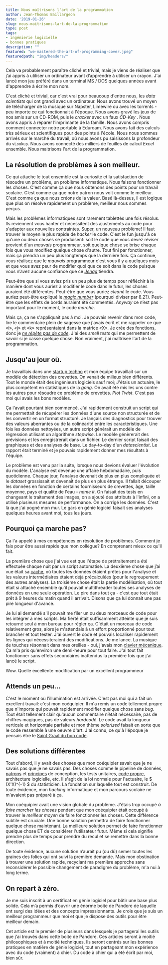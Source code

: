 ```yaml
---
title: Nous maîtrisons l'art de la programmation
author: Jean-Thomas Baillargeon
date: '2019-01-26'
slug: nous-maitrisons-lart-de-la-programmation
type: post
tags:
- ingénierie logicielle
- bonnes pratiques
description: ""
featured: "we-mastered-the-art-of-programming-cover.jpeg"
featuredpath: "img/headers/"
---
```



Cela va probablement paraître cliché et trivial, mais je viens de réaliser que j’ai appris à utiliser un ordinateur avant d’apprendre à utiliser un crayon. J'ai lancé mon jeu préféré dans un terminal MS / DOS quelques années avant d'apprendre à écrire mon nom.


C'est cliché et trivial, car c'est vrai pour beaucoup d'entre nous, les *data scientists* qui ont grandi avec un ordinateur. Nous avons trouvé un moyen de télécharger de la musique sur Napster, Limewire ou avec les torrents - peu importe ce qui fonctionnait à l'époque. Nous avons gravé les jeux de nos amis sur un CD-ROM, puis le *cracker* avec un faux *CD-Key* . Nous avons appris à réparer l’imprimante de la famille. Nous avons compris comment connecter notre portable à Eduroam. Nous avons fait des calculs très sérieux et scientifiques pour des points à l'école. Nous nous sommes arrivés sur le marché du travail, où nous avons pu saisissons la profondeur du `vLookup`. Nous avons connecté des milliers de feuilles de calcul *Excel* ensemble. Nous maitrisons l'art de la programmation.


## La résolution de problèmes à son meilleur.


Ce qui attache le tout ensemble est la curiosité et la satisfaction de résoudre un problème, un problème informatique. Nous faisons fonctionner les choses. C'est comme ça que nous obtenons des points pour un travail scolaire. C’est comme ça que notre patron nous voit comme le meilleur. C'est comme ça que nous créons de la valeur. Basé là-dessus, il est logique que plus on résolve rapidement un problème, meilleur nous sommes perçus. 


Mais les problèmes informatiques sont rarement tablettés une fois résolus. Ils reviennent vous hanter et nécessitent des ajustements au code pour s'adapter aux nouvelles contraintes. Super, un nouveau problème! Il faut trouver le moyen le plus rapide de *hacker* le code. C'est le fun  jusqu'à ce qu'une ou deux choses se produisent: soit le code que vous devez réviser provient d'un *mauvais* programmeur, soit quelque chose se brise chaque fois que vous modifiez quelque chose d'autre. Tout fini par fonctionner, mais ça prendra un peu plus longtemps que la dernière fois. Ça continue, vous réalisez que le *mauvais* programmeur c'est vous il y a quelques mois et que vous avez peur de modifier quoi que ce soit dans le code puisque vous n’avez aucune confiance que ce [*Jenga*](https://secure.img1-fg.wfcdn.com/im/93997415/resize-h800%5Ecompr-r85/4885/48852016/Jenga%25AE+giant%25u2122+premium+jeu+de+bois+franc.jpg) tiendra.


Peut-être que si vous aviez pris un peu plus de temps pour réfléchir à la manière dont vous auriez à modifier le code dans le futur, les choses auraient été différentes. Peut-être que vous auriez *cleané* le code. Vous auriez peut-être expliqué le [*magic number*](https://en.wikipedia.org/wiki/Magic_number_(programming)) (pourquoi diviser par 8.2?). Peut-être que les effets de bords auraient été commentés. *Anyway* ce n’est pas important pour le moment, le code *marche*.


Mais ça, ça ne s'appliquait pas à moi. Je pouvais revenir dans mon code, lire le commentaire plein de sagesse que j'avais écrit et me rappeler ce que «i», «j» et «k» représentaient dans la matrice «X». Je crée des fonctions, donc je [*ne répète pas de code*](https://en.wikipedia.org/wiki/Don%27t_repeat_yourself). J'ai des *smell tests* qui me permettent de savoir si je casse quelque chose. Non vraiment, j'ai maîtriseé l'art de la programmation.


## Jusqu'au jour où.


Je travaillais dans une [startup techno](https://www.xpertsea.com/) et mon équipe travaillait sur un modèle de détection des crevettes. On venait de milieux bien différents. Tout le monde était des ingénieurs logiciels sauf moi; J'étais un actuaire, le plus compétent en statistiques de la *gang*. On avait été mis les uns contre les autres pour résoudre ce problème de crevettes. *Plot Twist*. C'est pas moi qui avais les bons modèles.


Ça l'avait pourtant bien commencé. J'ai rapidement construit un script qui me permettait de récupérer les données d'une source non structurée et de les convertir en un format structuré. Je lançais des diagnostics pour trouver des valeurs aberrantes ou de la colinéarité entre les caractéristiques. Une fois les données nettoyées, un autre script générait un modèle de régression utilisant un algorithme *stepwise*. Le modèle génèrerait des prévisions et les enregistrerait dans un fichier. Le dernier script faisait des graphiques et des analyses de base. Le day-to-day d'un *datascientist*. Le rapport était terminé et je pouvais rapidement donner mes résultats à l'équipe.


Le problème est venu par la suite, lorsque nous devions évaluer l'évolution du modèle. L'analyse est devenue une affaire hebdomadaire, puis quotidienne. Chaque jour, l'analyse devenait de plus en plus compliquée et le *dataset* grossissait et devenait de plus en plus étrange. Il fallait découper les données en fonction de certains fournisseurs de crevettes, âge, taille moyenne, pays et qualité de l'eau - *name it*. On faisait des tests en changeant le traitement des images, on a ajouté des attributs à l'infini, on a utilisé plusieurs mesures de performance. On a corrigé les données. C'est là que j'ai pogné mon mur. Le gars en génie logiciel faisait ses analyses quelques heures avant moi, tous les jours.


## Pourquoi ça marche pas?


Ça l'a appelé à mes compétences en résolution de problèmes. Comment je fais pour être aussi rapide que mon collègue? En comprenant mieux ce qu'il fait.


La première chose que j'ai vue est que l'étape de prétraitement a été effectuée chaque nuit par un script automatisé. La deuxième chose que j’ai vue était sa [cache](https://en.wikipedia.org/wiki/Cache_ (informatique)), où toutes les données étaient prêtes pour l'analyse et les valeurs intermédiaires étaient déjà précalculées (pour le regroupement des autres analyses). La troisième chose était la partie modélisation, où tout était si attaché ensemble qu'il pouvait multithreader toutes ses analyses de données en une seule opération. Le pire dans tout ça - c'est que tout était prêt à 9 heures du matin quand il arrivait. Disons que ça lui donnait une pas pire longueur d'avance.



Je lui ai demandé s'il pouvait me filer un ou deux morceaux de code pour les intégrer à mes scripts. Ma fierté était suffisamment atteinte que je suis retourné seul à mon bureau pour régler ça. C'était un morceau de code relativement gros, alors je m'attendais à un effort proportionné pour tout brancher et tout tester. J'ai ouvert le code et pouvais localiser rapidement les lignes qui nécessiteraient des modifications. Je me lance. La musique de touches résonnait dans mes oreilles - oui, j'avais mon [clavier mécanique](http://www.wasdkeyboards.com/index.php/products/code-keyboard/code-87-key-mechanical-keyboard.html). Ça m'a pris qu'environ une demi-heure pour tout faire. J'ai tout fait fonctionner sans effets secondaires inattendus la première fois que j'ai lancé le script.



Wow. Quelle excellente modification par un excellent programmeur


## Attends un peu...


C'est le moment où l'illumination est arrivée. C'est pas moi qui a fait un excellent travail: c'est mon coéquipier. Il m'a remis un code tellement propre que n'importe qui pouvait rapidement modifier quelque chose sans *bug*. Tout était tellement clair qu'aucun commentaire n’était nécessaire, pas de chiffres magiques, pas de valeurs *hardcodé*. Le code avait la longueur verticale et horizontale parfaite et mon thème *solarized* faisait en sorte que le code ressemble à une oeuvre d'art. J'ai connu, ce qu'à l'époque je pensais être le [Saint Graal du bon code](https://coding2fun.wordpress.com/2017/02/08/how-to-design-reliable-scalable-and-maintainable-applications/).



## Des solutions différentes


Tout d'abord, il y avait des choses que mon coéquipier savait que je ne savais pas que je ne savais pas. Des choses comme le pipeline de données, [patrons](https://sourcemaking.com/design_patterns) et [principes](https://en.wikipedia.org/wiki/SOLID) de conception, les tests unitaires, [code propre](https://en.wikipedia.org/wiki/Worship), architecture logicielle, etc. Il s'agit de la loi normale pour l'actuaire, le $ (X'X)^{-1} $ du statisticien. La fondation sur laquelle tout est construit. De toute évidence, mon *hacking* informatique et mon parcours scolaire ne m'avaient pas préparé à ça.


Mon coéquipier avait une vision globale du problème. J'étais trop occupé *à faire marcher les choses* pendant que mon coéquipier était occupé à trouver le *meilleur moyen* de faire fonctionner les choses. Cette différence subtile est cruciale. Une bonne solution permettra de faire fonctionner quelque chose maintenant. La meilleure solution permet de faire fonctionner quelque chose ET de considérer l'utilisateur futur. Même si cela signifie prendre plus de temps pour prendre du recul et se remettre dans la bonne direction.



De toute évidence, aucune solution n’aurait pu (ou dû) semer toutes les graines des folies qui ont suivi la première demande. Mais mon obstination à trouver une solution rapide, recyclant ma première approche sans reconsidérer le possible changement de paradigme du problème, m'a nui à long terme.



## On repart à zéro.



Je me suis inscrit à un certificat en génie logiciel pour bâtir une base plus solide. Cela m’a permis d’ouvrir une énorme boite de Pandore de laquelle ont surgi des idées et des concepts impressionnants. Je crois que je suis un meilleur programmeur que moi et que je dispose des outils pour être meilleur demain.


Cet article est le premier de plusieurs dans lesquels je partagerai les outils que j'ai trouvés dans cette boite de Pandore. Ces articles seront à moitié philosophiques et à moitié techniques. Ils seront centrés sur les bonnes pratiques en matière de génie logiciel, tout en partageant mon expérience avec du code (vraiment) à chier. Du code à chier qui a été écrit par moi, bien sûr.
